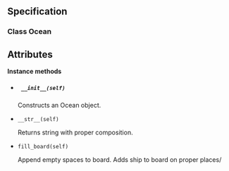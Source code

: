 ## Specification


### Class Ocean

__Attributes__
  -

__Instance methods__

* ##### ` __init__(self)`

  Constructs an Ocean object.

* `__str__(self)`

  Returns string with proper composition.

* `fill_board(self)`

  Append empty spaces to board.
  Adds ship to board on proper places/
